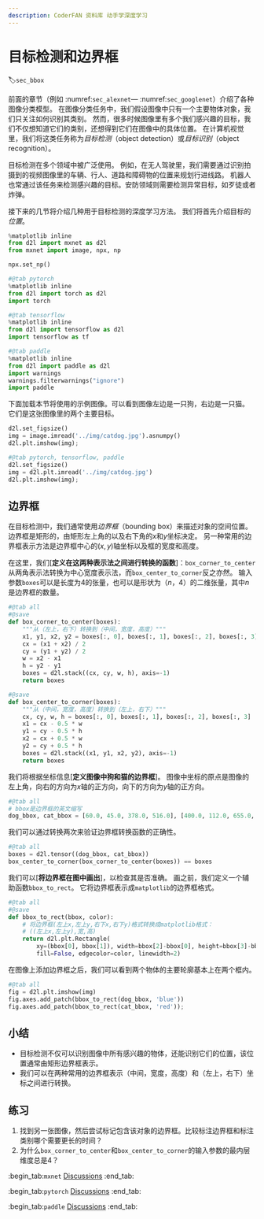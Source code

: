 ```yaml
---
description: CoderFAN 资料库 动手学深度学习
---
```


# 目标检测和边界框
:label:`sec_bbox`

前面的章节（例如 :numref:`sec_alexnet`— :numref:`sec_googlenet`）介绍了各种图像分类模型。
在图像分类任务中，我们假设图像中只有一个主要物体对象，我们只关注如何识别其类别。
然而，很多时候图像里有多个我们感兴趣的目标，我们不仅想知道它们的类别，还想得到它们在图像中的具体位置。
在计算机视觉里，我们将这类任务称为*目标检测*（object detection）或*目标识别*（object recognition）。

目标检测在多个领域中被广泛使用。
例如，在无人驾驶里，我们需要通过识别拍摄到的视频图像里的车辆、行人、道路和障碍物的位置来规划行进线路。
机器人也常通过该任务来检测感兴趣的目标。安防领域则需要检测异常目标，如歹徒或者炸弹。

接下来的几节将介绍几种用于目标检测的深度学习方法。
我们将首先介绍目标的*位置*。

```python
%matplotlib inline
from d2l import mxnet as d2l
from mxnet import image, npx, np

npx.set_np()
```

```python
#@tab pytorch
%matplotlib inline
from d2l import torch as d2l
import torch
```

```python
#@tab tensorflow
%matplotlib inline
from d2l import tensorflow as d2l
import tensorflow as tf
```

```python
#@tab paddle
%matplotlib inline
from d2l import paddle as d2l
import warnings
warnings.filterwarnings("ignore")
import paddle
```

下面加载本节将使用的示例图像。可以看到图像左边是一只狗，右边是一只猫。
它们是这张图像里的两个主要目标。

```python
d2l.set_figsize()
img = image.imread('../img/catdog.jpg').asnumpy()
d2l.plt.imshow(img);
```

```python
#@tab pytorch, tensorflow, paddle
d2l.set_figsize()
img = d2l.plt.imread('../img/catdog.jpg')
d2l.plt.imshow(img);
```

## 边界框

在目标检测中，我们通常使用*边界框*（bounding box）来描述对象的空间位置。
边界框是矩形的，由矩形左上角的以及右下角的$x$和$y$坐标决定。
另一种常用的边界框表示方法是边界框中心的$(x, y)$轴坐标以及框的宽度和高度。

在这里，我们[**定义在这两种表示法之间进行转换的函数**]：`box_corner_to_center`从两角表示法转换为中心宽度表示法，而`box_center_to_corner`反之亦然。
输入参数`boxes`可以是长度为4的张量，也可以是形状为（$n$，4）的二维张量，其中$n$是边界框的数量。

```python
#@tab all
#@save
def box_corner_to_center(boxes):
    """从（左上，右下）转换到（中间，宽度，高度）"""
    x1, y1, x2, y2 = boxes[:, 0], boxes[:, 1], boxes[:, 2], boxes[:, 3]
    cx = (x1 + x2) / 2
    cy = (y1 + y2) / 2
    w = x2 - x1
    h = y2 - y1
    boxes = d2l.stack((cx, cy, w, h), axis=-1)
    return boxes

#@save
def box_center_to_corner(boxes):
    """从（中间，宽度，高度）转换到（左上，右下）"""
    cx, cy, w, h = boxes[:, 0], boxes[:, 1], boxes[:, 2], boxes[:, 3]
    x1 = cx - 0.5 * w
    y1 = cy - 0.5 * h
    x2 = cx + 0.5 * w
    y2 = cy + 0.5 * h
    boxes = d2l.stack((x1, y1, x2, y2), axis=-1)
    return boxes
```

我们将根据坐标信息[**定义图像中狗和猫的边界框**]。
图像中坐标的原点是图像的左上角，向右的方向为$x$轴的正方向，向下的方向为$y$轴的正方向。

```python
#@tab all
# bbox是边界框的英文缩写
dog_bbox, cat_bbox = [60.0, 45.0, 378.0, 516.0], [400.0, 112.0, 655.0, 493.0]
```

我们可以通过转换两次来验证边界框转换函数的正确性。

```python
#@tab all
boxes = d2l.tensor((dog_bbox, cat_bbox))
box_center_to_corner(box_corner_to_center(boxes)) == boxes
```

我们可以[**将边界框在图中画出**]，以检查其是否准确。
画之前，我们定义一个辅助函数`bbox_to_rect`。
它将边界框表示成`matplotlib`的边界框格式。

```python
#@tab all
#@save
def bbox_to_rect(bbox, color):
    # 将边界框(左上x,左上y,右下x,右下y)格式转换成matplotlib格式：
    # ((左上x,左上y),宽,高)
    return d2l.plt.Rectangle(
        xy=(bbox[0], bbox[1]), width=bbox[2]-bbox[0], height=bbox[3]-bbox[1],
        fill=False, edgecolor=color, linewidth=2)
```

在图像上添加边界框之后，我们可以看到两个物体的主要轮廓基本上在两个框内。

```python
#@tab all
fig = d2l.plt.imshow(img)
fig.axes.add_patch(bbox_to_rect(dog_bbox, 'blue'))
fig.axes.add_patch(bbox_to_rect(cat_bbox, 'red'));
```

## 小结

* 目标检测不仅可以识别图像中所有感兴趣的物体，还能识别它们的位置，该位置通常由矩形边界框表示。
* 我们可以在两种常用的边界框表示（中间，宽度，高度）和（左上，右下）坐标之间进行转换。

## 练习

1. 找到另一张图像，然后尝试标记包含该对象的边界框。比较标注边界框和标注类别哪个需要更长的时间？
1. 为什么`box_corner_to_center`和`box_center_to_corner`的输入参数的最内层维度总是4？

:begin_tab:`mxnet`
[Discussions](https://discuss.d2l.ai/t/2943)
:end_tab:

:begin_tab:`pytorch`
[Discussions](https://discuss.d2l.ai/t/2944)
:end_tab:

:begin_tab:`paddle`
[Discussions](https://discuss.d2l.ai/t/11803)
:end_tab:
